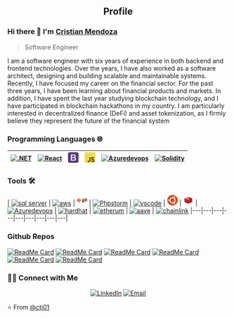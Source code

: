 
<p align="center">
 <h2 align="center">Profile</h2>
</p>

### Hi there 👋 I'm [Cristian Mendoza](https://www.linkedin.com/in/ctj01/)
> Software Engineer

<div>
 <p>
I am a software engineer with six years of experience in both backend and frontend technologies. Over the years, I have also worked as a software architect, designing and building scalable and maintainable systems.
Recently, I have focused my career on the financial sector. For the past three years, I have been learning about financial products and markets. In addition, I have spent the last year studying blockchain technology, and I have participated in blockchain hackathons in my country.
I am particularly interested in decentralized finance (DeFi) and asset tokenization, as I firmly believe they represent the future of the financial system
</p>
</div>

### Programming Languages 🌐

| [<img src="https://upload.wikimedia.org/wikipedia/commons/thumb/7/7d/Microsoft_.NET_logo.svg/456px-Microsoft_.NET_logo.svg.png" alt=".NET" width="24">](https://dotnet.microsoft.com/) | [<img src="https://w7.pngwing.com/pngs/403/269/png-transparent-react-react-native-logos-brands-in-colors-icon-thumbnail.png" alt="React" width="24">](https://react.dev/)  |  [<img src="https://raw.githubusercontent.com/github/explore/80688e429a7d4ef2fca1e82350fe8e3517d3494d/topics/bootstrap/bootstrap.png" alt="Bootstrap" width="24">](https://getbootstrap.com/) |  [<img src="https://raw.githubusercontent.com/github/explore/80688e429a7d4ef2fca1e82350fe8e3517d3494d/topics/javascript/javascript.png" alt="jQuery" width="24">](https://jquery.com/) | [<img src="https://techairgroup.com/wp-content/uploads/2021/02/microsoft-azure-devops-logo.jpg" alt="Azuredevops" width="24">](https://azure.microsoft.com/en-us/products/devops) | [<img src="https://bitcoinwiki.org/wp-content/uploads/2023/12/400px-Solidity.png" alt="Solidity" width="24">](https://soliditylang.org/)
|---|---|---|---|---|---|
 
### Tools 🛠️

| [<img src="https://brandslogos.com/wp-content/uploads/thumbs/microsoft-sql-server-logo-vector.svg" alt="sql server" width="38">](https://www.microsoft.com/es-co/sql-server/sql-server-2022) |  [<img src="https://images.folloze.com/image/upload/v1715884638/qpxqhez126l0qutasbkt.webp" alt="aws" width="24">](https://aws.amazon.com/console/) | [<img src="https://raw.githubusercontent.com/github/explore/80688e429a7d4ef2fca1e82350fe8e3517d3494d/topics/git/git.png" alt="Git" width="24">](https://git-scm.com/) |  [<img src="https://logonoid.com/images/phpstorm-logo.png" alt="Phpstorm" width="24">](https://www.jetbrains.com/phpstorm/) | [<img src="https://upload.wikimedia.org/wikipedia/commons/thumb/2/2d/Visual_Studio_Code_1.18_icon.svg/1200px-Visual_Studio_Code_1.18_icon.svg.png" alt="vscode" width="24">](https://code.visualstudio.com/) | [<img src="https://raw.githubusercontent.com/github/explore/80688e429a7d4ef2fca1e82350fe8e3517d3494d/topics/ubuntu/ubuntu.png" alt="Ubuntu" width="24">](https://ubuntu.com/)  |  [<img src="https://raw.githubusercontent.com/github/explore/80688e429a7d4ef2fca1e82350fe8e3517d3494d/topics/redis/redis.png" alt="Redis" width="24">](https://redis.io/) | [<img src="https://techairgroup.com/wp-content/uploads/2021/02/microsoft-azure-devops-logo.jpg" alt="Azuredevops" width="24">](https://azure.microsoft.com/en-us/products/devops) | [<img src="https://pbs.twimg.com/profile_images/1317925773425168384/XQkaoFRg_400x400.jpg" alt="hardhat" width="20">](https://hardhat.org/) | [<img src="https://encrypted-tbn0.gstatic.com/images?q=tbn:ANd9GcRThN02Tsu0Qf6R4u0LY3LQEBK6heqzuwbroQ&s" alt="etherum" width="24">](https://ethereum.org/en/) | [<img src="https://logowik.com/content/uploads/images/aave-coin6263.jpg" alt="aave" width="30">](https://staging.aave.com/) | [<img src="https://i.pinimg.com/originals/06/43/0d/06430d50ac94bc24c4da1344343852f1.jpg" alt="chainlink" width="22">](https://chain.link/)
|---|---|---|---|---|---|---|---|---|

### Github Repos

[![ReadMe Card](https://github-readme-stats.vercel.app/api/pin/?username=ctj01&repo=dex&show_owner=true)](https://github.com/ctj01/Dex)
[![ReadMe Card](https://github-readme-stats.vercel.app/api/pin/?username=ctj01&repo=uniswap-single&show_owner=true)](https://github.com/ctj01/uniswap-single)
[![ReadMe Card](https://github-readme-stats.vercel.app/api/pin/?username=ctj01&repo=wallet-multisig&show_owner=true)](https://github.com/ctj01/wallet-multisig)
[![ReadMe Card](https://github-readme-stats.vercel.app/api/pin/?username=ctj01&repo=smart-account&show_owner=true)](https://github.com/ctj01/smart-account)
[![ReadMe Card](https://github-readme-stats.vercel.app/api/pin/?username=ctj01&repo=Blockchain-Fundamentals&show_owner=true)](https://github.com/ctj01/Blockchain-Fundamentals)
[![ReadMe Card](https://github-readme-stats.vercel.app/api/pin/?username=ctj01&repo=Crosschain-nft-minter&show_owner=true)](https://github.com/ctj01/Crosschain-nft-minter)

<h3> 🤝🏻 Connect with Me </h3>

<p align="center">
<a href="https://www.linkedin.com/in/ctj01/" target="_blank"><img alt="LinkedIn" src="https://img.shields.io/badge/LinkedIn-@ctj01-blue?style=flat&logo=linkedin"></a>
<a href="mailto:cristianmt023@gmail.com"><img alt="Email" src="https://img.shields.io/badge/Email-cristianmt023@gmail.com-blue?style=flat&logo=gmail"></a>
</p>


⭐️ From [@ctj01](https://github.com/ctj01)
